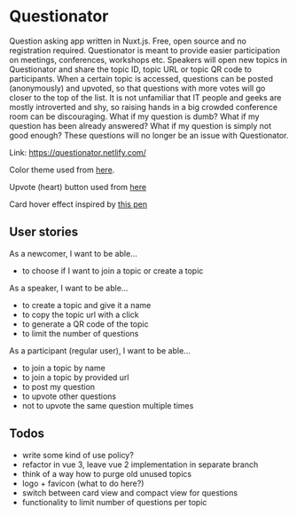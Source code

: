 # Questionator

Question asking app written in Nuxt.js. Free, open source and no registration required. 
Questionator is meant to provide easier participation on meetings, conferences, workshops etc. 
Speakers will open new topics in Questionator and share the topic ID, topic URL or topic QR code to participants. When a certain topic is accessed, questions can be posted (anonymously) and upvoted, so that questions with more votes will go closer to the top of the list. It is not unfamiliar that IT people and geeks are mostly introverted and shy, so raising hands in a big crowded conference room can be discouraging. What if my question is dumb? What if my question has been already answered? What if my question is simply not good enough? These questions will no longer be an issue with Questionator.

Link: https://questionator.netlify.com/

Color theme used from [here](https://colorhunt.co/palette/163836).

Upvote (heart) button used from [here](https://codepen.io/jonitrythall/pen/myEpeV)

Card hover effect inspired by [this pen](https://codepen.io/rafaelavlucas/pen/rQWJYG)


## User stories

As a newcomer, I want to be able...
- to choose if I want to join a topic or create a topic

As a speaker, I want to be able...
- to create a topic and give it a name
- to copy the topic url with a click
- to generate a QR code of the topic
- to limit the number of questions 

As a participant (regular user), I want to be able...
- to join a topic by name
- to join a topic by provided url
- to post my question
- to upvote other questions
- not to upvote the same question multiple times

## Todos

- write some kind of use policy?
- refactor in vue 3, leave vue 2 implementation in separate branch
- think of a way how to purge old unused topics
- logo + favicon (what to do here?)
- switch between card view and compact view for questions
- functionality to limit number of questions per topic
